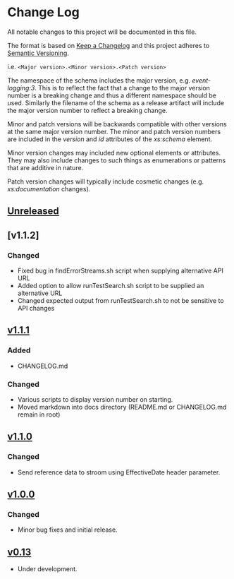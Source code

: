 # Change Log

All notable changes to this project will be documented in this file.

The format is based on [Keep a Changelog](http://keepachangelog.com/) 
and this project adheres to [Semantic Versioning](http://semver.org/).

i.e. `<Major version>.<Minor version>.<Patch version>`

The namespace of the schema includes the major version, e.g. _event-logging:3_. This is to reflect the fact that a change to the major version number is a breaking change and thus a different namespace should be used. Similarly the filename of the schema as a release artifact will include the major version number to reflect a breaking change.

Minor and patch versions will be backwards compatible with other versions at the same major version number. The minor and patch version numbers are included in the _version_ and _id_ attributes of the _xs:schema_ element.

Minor version changes may included new optional elements or attributes. They may also include changes to such things as enumerations or patterns that are additive in nature.

Patch version changes will typically include cosmetic changes (e.g. _xs:documentation_ changes).


## [Unreleased]

## [v1.1.2]

### Changed
- Fixed bug in findErrorStreams.sh script when supplying alternative API URL
- Added option to allow runTestSearch.sh script to be supplied an alternative URL
- Changed expected output from runTestSearch.sh to not be sensitive to API changes

## [v1.1.1]

### Added

* CHANGELOG.md

### Changed

* Various scripts to display version number on starting.
* Moved markdown into docs directory (README.md or CHANGELOG.md remain in root)

## [v1.1.0] 

### Changed

* Send reference data to stroom using EffectiveDate header parameter.

## [v1.0.0]

### Changed 

* Minor bug fixes and initial release.

## [v0.13]

* Under development.


[Unreleased]: https://github.com/gchq/stroom-data-generator/compare/v1.1.1...HEAD
[v1.1.1]: https://github.com/gchq/stroom-data-generator/compare/v1.1.1...v1.1.o
[v1.1.0]: https://github.com/gchq/event-logging-schema/compare/v1.1.0...v1.0.0
[v1.0.0]: https://github.com/gchq/event-logging-schema/compare/v1.0.0...v0.13
[v0.13]: https://github.com/gchq/event-logging-schema/compare/v0.13...v0.13

